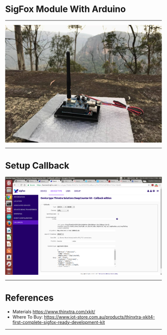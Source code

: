 # SigFox Module With Arduino

***
![SigFox_For_Arduino.jpg](https://github.com/leehaesung/NodeRED/blob/master/02_CodeFiles/11_SigFox/01_Images/SigFox_For_Arduino.jpg)

***
# Setup Callback

![SettingCallbackSigFoxWithArduino.png](https://github.com/leehaesung/NodeRED/blob/master/02_CodeFiles/11_SigFox/01_Images/SettingCallbackSigFoxWithArduino.png)
***

# References

* Materials https://www.thinxtra.com/xkit/
* Where To Buy: https://www.iot-store.com.au/products/thinxtra-xkit4-first-complete-sigfox-ready-development-kit


***
